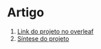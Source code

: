 # Artigo

1. [Link do projeto no overleaf](https://www.overleaf.com/read/fhncnyjggsbb#4ce430)
1. [Síntese do projeto](sumario.md)
